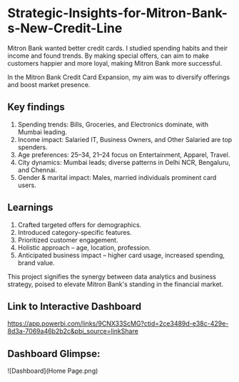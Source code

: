 # Strategic-Insights-for-Mitron-Bank-s-New-Credit-Line
Mitron Bank wanted better credit cards. I studied spending habits and their income and found trends. By making special offers, can aim to make customers happier and more loyal, making Mitron Bank more successful.

In the Mitron Bank Credit Card Expansion, my aim was to diversify offerings and boost market presence.

## Key findings
1. Spending trends: Bills, Groceries, and Electronics dominate, with Mumbai leading.  
2. Income impact: Salaried IT, Business Owners, and Other Salaried are top spenders.  
3. Age preferences: 25–34, 21–24 focus on Entertainment, Apparel, Travel.  
4. City dynamics: Mumbai leads; diverse patterns in Delhi NCR, Bengaluru, and Chennai.  
5. Gender & marital impact: Males, married individuals prominent card users.

## Learnings
1. Crafted targeted offers for demographics.  
2. Introduced category-specific features.  
3. Prioritized customer engagement.  
4. Holistic approach – age, location, profession.  
5. Anticipated business impact – higher card usage, increased spending, brand value.

This project signifies the synergy between data analytics and business strategy, poised to elevate Mitron Bank's standing in the financial market.

## Link to Interactive Dashboard
https://app.powerbi.com/links/9CNX33ScMG?ctid=2ce3489d-e38c-429e-8d3a-7069a46b2b2c&pbi_source=linkShare

## Dashboard Glimpse:
![Dashboard](Home Page.png)





